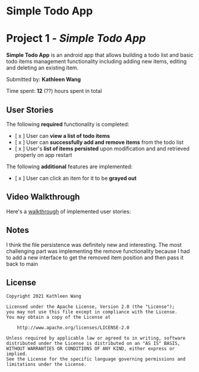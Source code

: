 # Simple Todo App

# Project 1 - *Simple Todo App*

**Simple Todo App** is an android app that allows building a todo list and basic todo items management functionality including adding new items, editing and deleting an existing item.

Submitted by: **Kathleen Wang**

Time spent: **12** (??) hours spent in total

## User Stories

The following **required** functionality is completed:

* [ x ] User can **view a list of todo items**
* [ x ] User can **successfully add and remove items** from the todo list
* [ x ] User's **list of items persisted** upon modification and and retrieved properly on app restart

The following **additional** features are implemented:

* [ x ] User can click an item for it to be **grayed out**

## Video Walkthrough

Here's a [walkthrough](https://media.discordapp.net/attachments/701277128951595032/807839763473236028/screen-capture.gif) of implemented user stories:

## Notes

I think the file persistence was definitely new and interesting. The most challenging part was implementing the remove functionality because I had to add a new interface to get the removed item position and then pass it back to main  

## License

    Copyright 2021 Kathleen Wang

    Licensed under the Apache License, Version 2.0 (the "License");
    you may not use this file except in compliance with the License.
    You may obtain a copy of the License at

        http://www.apache.org/licenses/LICENSE-2.0

    Unless required by applicable law or agreed to in writing, software
    distributed under the License is distributed on an "AS IS" BASIS,
    WITHOUT WARRANTIES OR CONDITIONS OF ANY KIND, either express or implied.
    See the License for the specific language governing permissions and
    limitations under the License.
